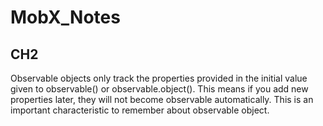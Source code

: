 # MobX_Notes

## CH2
Observable objects only track the properties provided in the initial value given to observable() or observable.object(). This means if you add new properties later, they will not become observable automatically. This is an important characteristic to remember about observable object.
